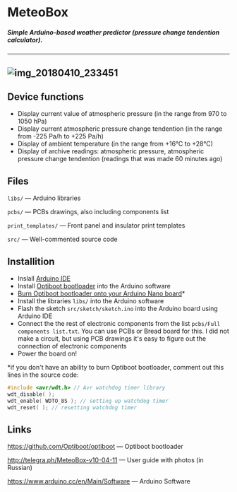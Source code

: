 # MeteoBox
##### Simple Arduino-based weather predictor (pressure change tendention calculator). 
------
![img_20180410_233451](https://user-images.githubusercontent.com/36963534/38636900-3e3dae22-3dd2-11e8-8c6b-1681ebcb5d30.jpg)
------
## Device functions
- Display current value of atmospheric pressure (in the range from 970 to 1050 hPa)
- Display current atmospheric pressure change tendention (in the range from -225 Pa/h to +225 Pa/h)
- Display of ambient temperature (in the range from +16°C to +28°C)
- Display of archive readings: atmospheric pressure,  atmospheric pressure change tendention (readings that was made 60 minutes ago)
## Files
`libs/` — Arduino libraries

`pcbs/` — PCBs drawings, also including components list

`print_templates/` — Front panel and insulator print templates

`src/` — Well-commented source code 
## Installition
- Inslall [Arduino IDE](https://www.arduino.cc/en/Main/Software)
- Install [Optiboot bootloader](https://github.com/Optiboot/optiboot#to-install-into-the-arduino-software) into the Arduino software 
- [Burn Optiboot bootloader onto your Arduino Nano board](https://github.com/Optiboot/optiboot#to-burn-optiboot-onto-an-arduino-board)*
- Install the libraries `libs/` into the Arduino software 
- Flash the sketch `src/sketch/sketch.ino` into the Arduino board using Arduino IDE
- Connect the the rest of electronic components from the list `pcbs/Full components list.txt`. You can use PCBs or Bread board for this. I did not make a circuit, but using PCB drawings it's easy to figure out the connection of electronic components
- Power the board on!

*if you don't have an ability to burn Optiboot bootloader, comment out this lines in the source code:
```c
#include <avr/wdt.h> // Avr watchdog timer library 
wdt_disable( );
wdt_enable( WDTO_8S ); // setting up watchdog timer 
wdt_reset( ); // resetting watchdog timer
```

## Links
https://github.com/Optiboot/optiboot — Optiboot bootloader

http://telegra.ph/MeteoBox-v10-04-11 — User guide with photos (in Russian)

https://www.arduino.cc/en/Main/Software — Arduino Software
